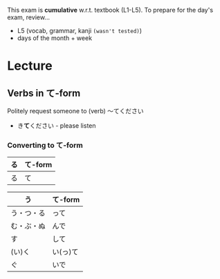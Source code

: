 This exam is **cumulative** w.r.t. textbook (L1-L5).
To prepare for the day's exam, review...
- L5 (vocab, grammar, kanji `(wasn't tested)`)
- days of the month + week

# Lecture

## Verbs in て-form
Politely request someone to (verb)
〜てください
- き**て**ください - please listen

### Converting to て-form
|る|て-form|
|-|-|
|る|て|

|う|て-form|
|-|-|
|う・つ・る|って|
|む・ぶ・ぬ|んで|
|す|して|
|(い)く|い(っ)て|
|ぐ|いで|


